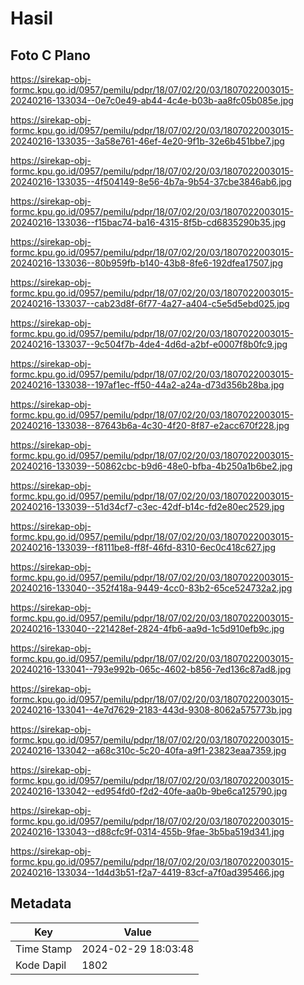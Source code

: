 # Hasil

## Foto C Plano

https://sirekap-obj-formc.kpu.go.id/0957/pemilu/pdpr/18/07/02/20/03/1807022003015-20240216-133034--0e7c0e49-ab44-4c4e-b03b-aa8fc05b085e.jpg

https://sirekap-obj-formc.kpu.go.id/0957/pemilu/pdpr/18/07/02/20/03/1807022003015-20240216-133035--3a58e761-46ef-4e20-9f1b-32e6b451bbe7.jpg

https://sirekap-obj-formc.kpu.go.id/0957/pemilu/pdpr/18/07/02/20/03/1807022003015-20240216-133035--4f504149-8e56-4b7a-9b54-37cbe3846ab6.jpg

https://sirekap-obj-formc.kpu.go.id/0957/pemilu/pdpr/18/07/02/20/03/1807022003015-20240216-133036--f15bac74-ba16-4315-8f5b-cd6835290b35.jpg

https://sirekap-obj-formc.kpu.go.id/0957/pemilu/pdpr/18/07/02/20/03/1807022003015-20240216-133036--80b959fb-b140-43b8-8fe6-192dfea17507.jpg

https://sirekap-obj-formc.kpu.go.id/0957/pemilu/pdpr/18/07/02/20/03/1807022003015-20240216-133037--cab23d8f-6f77-4a27-a404-c5e5d5ebd025.jpg

https://sirekap-obj-formc.kpu.go.id/0957/pemilu/pdpr/18/07/02/20/03/1807022003015-20240216-133037--9c504f7b-4de4-4d6d-a2bf-e0007f8b0fc9.jpg

https://sirekap-obj-formc.kpu.go.id/0957/pemilu/pdpr/18/07/02/20/03/1807022003015-20240216-133038--197af1ec-ff50-44a2-a24a-d73d356b28ba.jpg

https://sirekap-obj-formc.kpu.go.id/0957/pemilu/pdpr/18/07/02/20/03/1807022003015-20240216-133038--87643b6a-4c30-4f20-8f87-e2acc670f228.jpg

https://sirekap-obj-formc.kpu.go.id/0957/pemilu/pdpr/18/07/02/20/03/1807022003015-20240216-133039--50862cbc-b9d6-48e0-bfba-4b250a1b6be2.jpg

https://sirekap-obj-formc.kpu.go.id/0957/pemilu/pdpr/18/07/02/20/03/1807022003015-20240216-133039--51d34cf7-c3ec-42df-b14c-fd2e80ec2529.jpg

https://sirekap-obj-formc.kpu.go.id/0957/pemilu/pdpr/18/07/02/20/03/1807022003015-20240216-133039--f8111be8-ff8f-46fd-8310-6ec0c418c627.jpg

https://sirekap-obj-formc.kpu.go.id/0957/pemilu/pdpr/18/07/02/20/03/1807022003015-20240216-133040--352f418a-9449-4cc0-83b2-65ce524732a2.jpg

https://sirekap-obj-formc.kpu.go.id/0957/pemilu/pdpr/18/07/02/20/03/1807022003015-20240216-133040--221428ef-2824-4fb6-aa9d-1c5d910efb9c.jpg

https://sirekap-obj-formc.kpu.go.id/0957/pemilu/pdpr/18/07/02/20/03/1807022003015-20240216-133041--793e992b-065c-4602-b856-7ed136c87ad8.jpg

https://sirekap-obj-formc.kpu.go.id/0957/pemilu/pdpr/18/07/02/20/03/1807022003015-20240216-133041--4e7d7629-2183-443d-9308-8062a575773b.jpg

https://sirekap-obj-formc.kpu.go.id/0957/pemilu/pdpr/18/07/02/20/03/1807022003015-20240216-133042--a68c310c-5c20-40fa-a9f1-23823eaa7359.jpg

https://sirekap-obj-formc.kpu.go.id/0957/pemilu/pdpr/18/07/02/20/03/1807022003015-20240216-133042--ed954fd0-f2d2-40fe-aa0b-9be6ca125790.jpg

https://sirekap-obj-formc.kpu.go.id/0957/pemilu/pdpr/18/07/02/20/03/1807022003015-20240216-133043--d88cfc9f-0314-455b-9fae-3b5ba519d341.jpg

https://sirekap-obj-formc.kpu.go.id/0957/pemilu/pdpr/18/07/02/20/03/1807022003015-20240216-133034--1d4d3b51-f2a7-4419-83cf-a7f0ad395466.jpg


## Metadata

| Key        | Value               |
| ---------- | ------------------- |
| Time Stamp | 2024-02-29 18:03:48 |
| Kode Dapil | 1802                |



